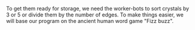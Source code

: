 To get them ready for storage, we need the worker-bots to sort crystals by 3 or 5 or divide them by the number of edges. 
To make things easier, we will base our program on the ancient human word game "Fizz buzz". 